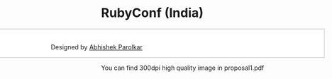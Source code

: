 RubyConf (India)
================

<div style="width:1024px; padding:1px; border:1px solid silver; float:right; margin:0 0 1em 2em; background:white">
  <img src="http://i30.tinypic.com/ff944j.png" alt="RubyConfLogo" />
  <p style="text-align:center">Designed by <a href="http://abhishek.parolkar.com" title="Parolkar">Abhishek Parolkar</a></p>
</div>


You can find 300dpi high quality image in proposal1.pdf
